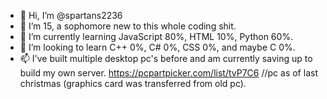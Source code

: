 - 👋 Hi, I’m @spartans2236
- 👀 I’m 15, a sophomore new to this whole coding shit.
- 🌱 I’m currently learning JavaScript 80%, HTML 10%, Python 60%.
- 💞️ I’m looking to learn C++ 0%, C# 0%, CSS 0%, and maybe C 0%.
- 📫 I've built multiple desktop pc's before and am currently saving up to build my own server.
https://pcpartpicker.com/list/tvP7C6 //pc as of last christmas (graphics card was transferred from old pc).
